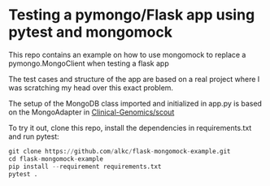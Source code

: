 # Testing a pymongo/Flask app using pytest and mongomock

This repo contains an example on how to use mongomock to replace a pymongo.MongoClient when testing a flask app

The test cases and structure of the app are based on a real project where I was scratching my head over this exact problem.

The setup of the MongoDB class imported and initialized in app.py is based on the MongoAdapter in [Clinical-Genomics/scout](https://github.com/Clinical-Genomics/scout/blob/main/scout/adapter/mongo/base.py)

To try it out, clone this repo, install the dependencies in requirements.txt and run pytest:

``` python
git clone https://github.com/alkc/flask-mongomock-example.git
cd flask-mongomock-example
pip install --requirement requirements.txt
pytest .
```

